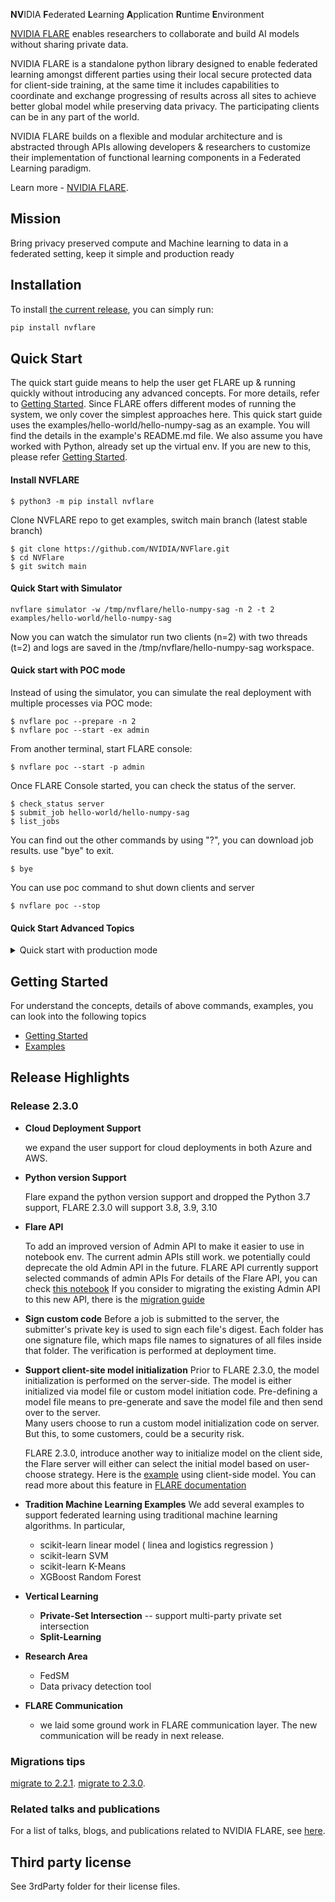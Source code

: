 **NV**IDIA **F**ederated **L**earning **A**pplication **R**untime **E**nvironment


[NVIDIA FLARE](https://nvflare.readthedocs.io/en/main/index.html) enables researchers to collaborate and build AI models without sharing private data. 

NVIDIA FLARE is a standalone python library designed to enable federated learning amongst different parties using their local secure protected data for client-side training, at the same time it includes capabilities to coordinate and exchange progressing of results across all sites to achieve better global model while preserving data privacy. The participating clients can be in any part of the world. 

NVIDIA FLARE builds on a flexible and modular architecture and is abstracted through APIs allowing developers & researchers to customize their implementation of functional learning components in a Federated Learning paradigm. 

Learn more - [NVIDIA FLARE](https://nvflare.readthedocs.io/en/main/index.html).


## Mission

Bring privacy preserved compute and Machine learning to data in a federated setting, keep it simple and production ready

## Installation

To install [the current release](https://pypi.org/project/nvflare), you can simply run:

```bash
pip install nvflare
```

## Quick Start
The quick start guide means to help the user get FLARE up & running quickly without introducing any advanced concepts. For more details, refer to [Getting Started](https://nvflare.readthedocs.io/en/main/getting_started.html). 
Since FLARE offers different modes of running the system, we only cover the simplest approaches here. This quick start guide uses the examples/hello-world/hello-numpy-sag as an example. You will find the details in the example's README.md file.
We also assume you have worked with Python, already set up the virtual env. If you are new to this, please refer [Getting Started](https://nvflare.readthedocs.io/en/main/getting_started.html).

#### Install NVFLARE
```
$ python3 -m pip install nvflare
```
Clone NVFLARE repo to get examples, switch main branch (latest stable branch)
```
$ git clone https://github.com/NVIDIA/NVFlare.git
$ cd NVFlare
$ git switch main
```

#### **Quick Start with Simulator**

```
nvflare simulator -w /tmp/nvflare/hello-numpy-sag -n 2 -t 2 examples/hello-world/hello-numpy-sag
```
Now you can watch the simulator run two clients (n=2) with two threads (t=2) and logs are saved in the /tmp/nvflare/hello-numpy-sag workspace.

#### **Quick start with POC mode**

Instead of using the simulator, you can simulate the real deployment with multiple processes via POC mode:
```shell
$ nvflare poc --prepare -n 2
$ nvflare poc --start -ex admin
```
From another terminal, start FLARE console:
```console
$ nvflare poc --start -p admin
```
Once FLARE Console started, you can check the status of the server.
```console
$ check_status server
$ submit_job hello-world/hello-numpy-sag
$ list_jobs
```
You can find out the other commands by using "?", you can download job results. use "bye" to exit.
```console
$ bye
```
You can use poc command to shut down clients and server

```shell
$ nvflare poc --stop  
``` 

#### **Quick Start Advanced Topics**
<details><summary>Quick start with production mode</summary>

Before you work in production mode, you need to first **provision**: a process to generate **startup kit**.
Startup kits are set of start scripts, configuration and certificates associated with different user, sites, server.
In this quick guide, we only show None-HA (non high availability mode), we will only have one FL server.

#### **provision**
<details><summary>Provision via CLI</summary>
```shell
$ cd /tmp
$ nvflare provision
```

select 2 for non-HA mode.  If you will generate a project.yml in the current directory. This will be the base configuration
files for provision. By default, the project.yml will have one server and two clients pre-defined

* server1
* site-1
* site-2

Now we are ready to provision,

```shell
$ cd /tmp
$ nvflare provision -p project.yml
```

it will generate startup kits in the following directory

```
/tmp/workspace/example_project/prod_00
```
</details>

#### **start Flare Server, Clients, Flare Console**
<details><summary>Starting different sub-systems</summary>
First start FL Server, open a new **terminal** for server

```shell
$ cd /tmp/workspace/example_project/prod_00
$ ./server1/startup/start.sh
```

Next start Site-1 and Site-2, open a new **terminal** for each site
in site-1 terminal:

```shell
$ cd /tmp/workspace/example_project/prod_00
$ ./site-1/startup/start.sh
```

in site-2 terminal:

```shell
$ cd /tmp/workspace/example_project/prod_00
$ ./site-2/startup/start.sh
```

Next finally for Flare console, open a new **terminal**

```shell
$ cd /tmp/workspace/example_project/prod_00
$ ./admin@nvidia.com/startup/fl_admin.sh
``` 
Once console started, you can use check-status command just like POC mode
</details>

#### **Provision and distributing startup kits via Flare Dashboard UI**
<details><summary>Starting FLARE Dashboard</summary>

Start the dashboard, then following the instructions. Once Dashboard started, you can setup project, invite users 
to participate, once user add the sites, you can approve the user and sites, then freeze the project. The user can download
the startup kits from the UI. 

```shell
 nvflare dashboard --start
```
</details>

</details>

## Getting Started
 For understand the concepts, details of above commands, examples, you can look into the following topics
 * [Getting Started](https://nvflare.readthedocs.io/en/main/getting_started.html)
 * [Examples](https://github.com/NVIDIA/NVFlare/tree/main/examples/)

## Release Highlights

### Release 2.3.0

* **Cloud Deployment Support**

  we expand the user support for cloud deployments in both Azure and AWS. 

* **Python version Support**

  Flare expand the python version support and dropped the Python 3.7 support, FLARE 2.3.0 will support 3.8, 3.9, 3.10
  
* **Flare API** 
  
  To add an improved version of Admin API to make it easier to use in notebook env. The current admin APIs still work.
  we potentially could deprecate the old Admin API in the future. FLARE API currently support selected commands of admin APIs
  For details of the Flare API, you can check [this notebook](https://github.com/NVIDIA/NVFlare/blob/dev/examples/tutorial/flare_api.ipynb)
  If you consider to migrating the existing Admin API to this new API, there is the [migration guide](https://nvflare.readthedocs.io/en/dev/real_world_fl/migrating_to_flare_api.html)

* **Sign custom code**
  Before a job is submitted to the server, the submitter's private key is used to sign
  each file's digest.  Each folder has one signature file, which maps file names to signatures
  of all files inside that folder.  The verification is performed at deployment time. 

* **Support client-site model initialization**
  Prior to FLARE 2.3.0, the model initialization is performed on the server-side.
  The model is either initialized via model file or custom model initiation code. Pre-defining a model file means to pre-generate and save the model file and then send over to the server.  
  Many users choose to run a custom model initialization code on server. But this, to some customers, could be a security risk.
  
  FLARE 2.3.0, introduce another way to initialize model on the client side, the Flare server will either can select 
  the initial model based on user-choose strategy. Here is the [example](https://github.com/NVIDIA/NVFlare/tree/dev/examples/hello-world/hello-pt) using client-side model. 
  You can read more about this feature in [FLARE documentation](TODO)

* **Tradition Machine Learning Examples** 
  We add several examples to support federated learning using traditional machine learning algorithms. 
  In particular, 
  * scikit-learn linear model ( linea and logistics regression )
  * scikit-learn SVM 
  * scikit-learn K-Means
  * XGBoost Random Forest

* **Vertical Learning**
  * **Private-Set Intersection** -- support multi-party private set intersection 
  * **Split-Learning** 

* **Research Area**
  * FedSM 
  * Data privacy detection tool

* **FLARE Communication**
  * we laid some ground work in FLARE communication layer. The new communication will be ready in next release.   
  
    
### Migrations tips
   [migrate to 2.2.1](docs/release_notes/2.2.1/migration_notes.md).
   [migrate to 2.3.0](docs/release_notes/2.3.0/migration_notes.md).


### Related talks and publications

For a list of talks, blogs, and publications related to NVIDIA FLARE, see [here](docs/publications_and_talks.md).

## Third party license

See 3rdParty folder for their license files.


